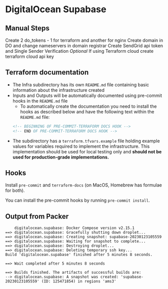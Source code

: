 # DigitalOcean Supabase

## Manual Steps
Create 2 do_tokens - 1 for terraform and another for nginx
Create domain in DO and change nameservers in domain registrar
Create SendGrid api token and Single Sender Verification
_Optional_
If using Terraform cloud create terraform cloud api key


## Terraform documentation

- The Infra subdirectory has its own `README.md` file containing basic information about the infrastructure created
- Inputs and Outputs will be automatically documented using pre-commit hooks in the `README.md` file
  - To automatically create the documentation you need to install the hooks as described below and have the following text within the `README.md` file:
  ```md
  <!-- BEGINNING OF PRE-COMMIT-TERRAFORM DOCS HOOK -->
  <!-- END OF PRE-COMMIT-TERRAFORM DOCS HOOK -->
  ```
- The subdirectory has a `terraform.tfvars.example` file holding example values for variables required to implement the infrastructure. This implementation should be used for local testing only and **should not be used for production-grade implementations.**

## Hooks

Install `pre-commit` and `terraform-docs` (on MacOS, Homebrew has formulae for both).

You can install the pre-commit hooks by running `pre-commit install`.


## Output from Packer
```
    digitalocean.supabase: Docker Compose version v2.15.1
==> digitalocean.supabase: Gracefully shutting down droplet...
==> digitalocean.supabase: Creating snapshot: supabase-20230123105559
==> digitalocean.supabase: Waiting for snapshot to complete...
==> digitalocean.supabase: Destroying droplet...
==> digitalocean.supabase: Deleting temporary ssh key...
Build 'digitalocean.supabase' finished after 5 minutes 8 seconds.

==> Wait completed after 5 minutes 8 seconds

==> Builds finished. The artifacts of successful builds are:
--> digitalocean.supabase: A snapshot was created: 'supabase-20230123105559' (ID: 125471854) in regions 'ams3'
```